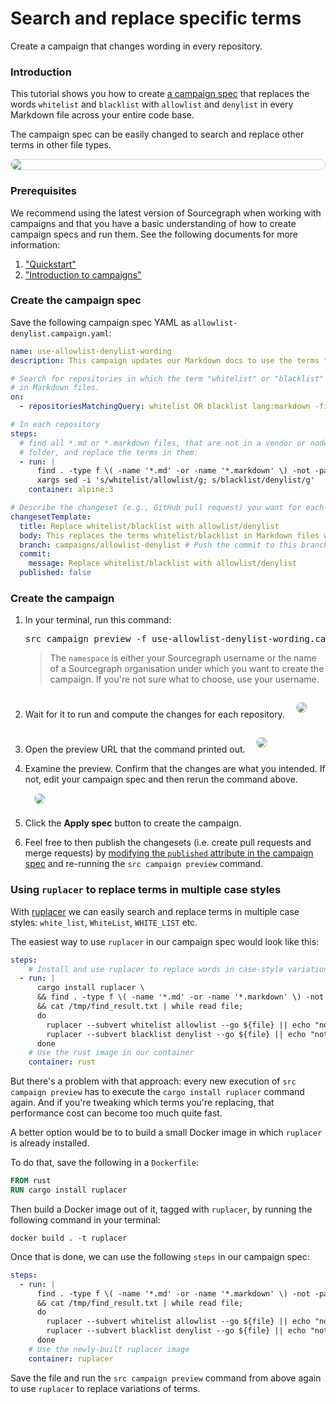 # Search and replace specific terms

<style>
.markdown-body pre.chroma {
  font-size: 0.75em;
}

img.screenshot {
    max-width: 600px;
    margin: 1em;
    margin-bottom: 0.5em;
    border: 1px solid lightgrey;
    border-radius: 10px;
}

img.center {
  display: block;
  margin: auto
}
</style>

<p class="lead">
Create a campaign that changes wording in every repository.
</p>

### Introduction

This tutorial shows you how to create [a campaign spec](../explanations/introduction_to_campaigns.md#campaign-spec) that replaces the words `whitelist` and `blacklist` with `allowlist` and `denylist` in every Markdown file across your entire code base.

The campaign spec can be easily changed to search and replace other terms in other file types.

<img src="https://storage.googleapis.com/sourcegraph-assets/docs/images/campaigns/tutorials/use_allowlist_denylist_wording_teaser.png" class="screenshot center">

### Prerequisites

We recommend using the latest version of Sourcegraph when working with campaigns and that you have a basic understanding of how to create campaign specs and run them. See the following documents for more information:

1. ["Quickstart"](../quickstart.md)
1. ["Introduction to campaigns"](../explanations/introduction_to_campaigns.md)

### Create the campaign spec

Save the following campaign spec YAML as `allowlist-denylist.campaign.yaml`:

```yaml
name: use-allowlist-denylist-wording
description: This campaign updates our Markdown docs to use the terms "allowlist" and "denylist" instead of "whitelist" and "blacklist".

# Search for repositories in which the term "whitelist" or "blacklist" appears
# in Markdown files.
on:
  - repositoriesMatchingQuery: whitelist OR blacklist lang:markdown -file:vendor -file:node_modules

# In each repository
steps:
  # find all *.md or *.markdown files, that are not in a vendor or node_modules
  # folder, and replace the terms in them:
  - run: |
      find . -type f \( -name '*.md' -or -name '*.markdown' \) -not -path "*/vendor/*" -not -path "*/node_modules/*" |\
      xargs sed -i 's/whitelist/allowlist/g; s/blacklist/denylist/g'
    container: alpine:3

# Describe the changeset (e.g., GitHub pull request) you want for each repository.
changesetTemplate:
  title: Replace whitelist/blacklist with allowlist/denylist
  body: This replaces the terms whitelist/blacklist in Markdown files with allowlist/denylist
  branch: campaigns/allowlist-denylist # Push the commit to this branch.
  commit:
    message: Replace whitelist/blacklist with allowlist/denylist
  published: false
```

### Create the campaign

1. In your terminal, run this command:

    <pre>src campaign preview -f use-allowlist-denylist-wording.campaign.yaml -namespace <em>USERNAME_OR_ORG</em></pre>

    > The `namespace` is either your Sourcegraph username or the name of a Sourcegraph organisation under which you want to create the campaign. If you're not sure what to choose, use your username.
1. Wait for it to run and compute the changes for each repository.
    <img src="https://storage.googleapis.com/sourcegraph-assets/docs/images/campaigns/tutorials/use_allowlist_denylist_wording_wait_run.png" class="screenshot">
1. Open the preview URL that the command printed out.
    <img src="https://storage.googleapis.com/sourcegraph-assets/docs/images/campaigns/tutorials/use_allowlist_denylist_wording_click_url.png" class="screenshot">
1. Examine the preview. Confirm that the changes are what you intended. If not, edit your campaign spec and then rerun the command above.
    <img src="https://storage.googleapis.com/sourcegraph-assets/docs/images/campaigns/tutorials/use_allowlist_denylist_wording_preview.png" class="screenshot">
1. Click the **Apply spec** button to create the campaign.
1. Feel free to then publish the changesets (i.e. create pull requests and merge requests) by [modifying the `published` attribute in the campaign spec](../references/campaign_spec_yaml_reference.md#changesettemplate-published) and re-running the `src campaign preview` command.

### Using `ruplacer` to replace terms in multiple case styles

With [ruplacer](https://github.com/TankerHQ/ruplacer) we can easily search and replace terms in multiple case styles: `white_list`, `WhiteList`, `WHITE_LIST` etc.

The easiest way to use `ruplacer` in our campaign spec would look like this:

```yaml
steps:
    # Install and use ruplacer to replace words in case-style variations
  - run: |
      cargo install ruplacer \
      && find . -type f \( -name '*.md' -or -name '*.markdown' \) -not -path "*/vendor/*" -not -path "*/node_modules/*" >> /tmp/find_result.txt \
      && cat /tmp/find_result.txt | while read file;
      do
        ruplacer --subvert whitelist allowlist --go ${file} || echo "nothing to replace";
        ruplacer --subvert blacklist denylist --go ${file} || echo "nothing to replace";
      done
    # Use the rust image in our container
    container: rust
```

But there's a problem with that approach: every new execution of `src campaign preview` has to execute the `cargo install ruplacer` command again. And if you're tweaking which terms you're replacing, that performance cost can become too much quite fast.

A better option would be to to build a small Docker image in which `ruplacer` is already installed.

To do that, save the following in a `Dockerfile`:

```dockerfile
FROM rust
RUN cargo install ruplacer
```

Then build a Docker image out of it, tagged with `ruplacer`, by running the following command in your terminal:

```
docker build . -t ruplacer
```

Once that is done, we can use the following `steps` in our campaign spec:

```yaml
steps:
  - run: |
      find . -type f \( -name '*.md' -or -name '*.markdown' \) -not -path "*/vendor/*" -not -path "*/node_modules/*" >> /tmp/find_result.txt \
      && cat /tmp/find_result.txt | while read file;
      do
        ruplacer --subvert whitelist allowlist --go ${file} || echo "nothing to replace";
        ruplacer --subvert blacklist denylist --go ${file} || echo "nothing to replace";
      done
    # Use the newly-built ruplacer image
    container: ruplacer
```

Save the file and run the `src campaign preview` command from above again to use `ruplacer` to replace variations of terms.
